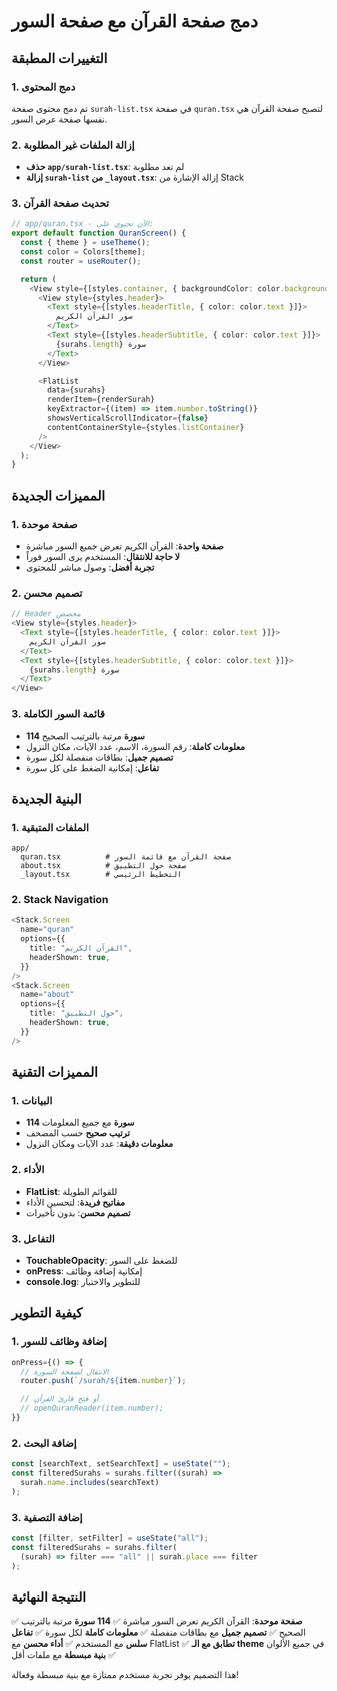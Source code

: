 # دمج صفحة القرآن مع صفحة السور

## التغييرات المطبقة

### 1. دمج المحتوى

تم دمج محتوى صفحة `surah-list.tsx` في صفحة `quran.tsx` لتصبح صفحة القرآن هي نفسها صفحة عرض السور.

### 2. إزالة الملفات غير المطلوبة

- **حذف `app/surah-list.tsx`**: لم تعد مطلوبة
- **إزالة `surah-list` من `_layout.tsx`**: إزالة الإشارة من Stack

### 3. تحديث صفحة القرآن

```typescript
// app/quran.tsx - الآن تحتوي على:
export default function QuranScreen() {
  const { theme } = useTheme();
  const color = Colors[theme];
  const router = useRouter();

  return (
    <View style={[styles.container, { backgroundColor: color.background }]}>
      <View style={styles.header}>
        <Text style={[styles.headerTitle, { color: color.text }]}>
          سور القرآن الكريم
        </Text>
        <Text style={[styles.headerSubtitle, { color: color.text }]}>
          {surahs.length} سورة
        </Text>
      </View>

      <FlatList
        data={surahs}
        renderItem={renderSurah}
        keyExtractor={(item) => item.number.toString()}
        showsVerticalScrollIndicator={false}
        contentContainerStyle={styles.listContainer}
      />
    </View>
  );
}
```

## المميزات الجديدة

### 1. صفحة موحدة

- **صفحة واحدة**: القرآن الكريم تعرض جميع السور مباشرة
- **لا حاجة للانتقال**: المستخدم يرى السور فوراً
- **تجربة أفضل**: وصول مباشر للمحتوى

### 2. تصميم محسن

```typescript
// Header مخصص
<View style={styles.header}>
  <Text style={[styles.headerTitle, { color: color.text }]}>
    سور القرآن الكريم
  </Text>
  <Text style={[styles.headerSubtitle, { color: color.text }]}>
    {surahs.length} سورة
  </Text>
</View>
```

### 3. قائمة السور الكاملة

- **114 سورة** مرتبة بالترتيب الصحيح
- **معلومات كاملة**: رقم السورة، الاسم، عدد الآيات، مكان النزول
- **تصميم جميل**: بطاقات منفصلة لكل سورة
- **تفاعل**: إمكانية الضغط على كل سورة

## البنية الجديدة

### 1. الملفات المتبقية

```
app/
  quran.tsx          # صفحة القرآن مع قائمة السور
  about.tsx          # صفحة حول التطبيق
  _layout.tsx        # التخطيط الرئيسي
```

### 2. Stack Navigation

```typescript
<Stack.Screen
  name="quran"
  options={{
    title: "القرآن الكريم",
    headerShown: true,
  }}
/>
<Stack.Screen
  name="about"
  options={{
    title: "حول التطبيق",
    headerShown: true,
  }}
/>
```

## المميزات التقنية

### 1. البيانات

- **114 سورة** مع جميع المعلومات
- **ترتيب صحيح** حسب المصحف
- **معلومات دقيقة**: عدد الآيات ومكان النزول

### 2. الأداء

- **FlatList**: للقوائم الطويلة
- **مفاتيح فريدة**: لتحسين الأداء
- **تصميم محسن**: بدون تأخيرات

### 3. التفاعل

- **TouchableOpacity**: للضغط على السور
- **onPress**: إمكانية إضافة وظائف
- **console.log**: للتطوير والاختبار

## كيفية التطوير

### 1. إضافة وظائف للسور

```typescript
onPress={() => {
  // الانتقال لصفحة السورة
  router.push(`/surah/${item.number}`);

  // أو فتح قارئ القرآن
  // openQuranReader(item.number);
}}
```

### 2. إضافة البحث

```typescript
const [searchText, setSearchText] = useState("");
const filteredSurahs = surahs.filter((surah) =>
  surah.name.includes(searchText)
);
```

### 3. إضافة التصفية

```typescript
const [filter, setFilter] = useState("all");
const filteredSurahs = surahs.filter(
  (surah) => filter === "all" || surah.place === filter
);
```

## النتيجة النهائية

✅ **صفحة موحدة**: القرآن الكريم تعرض السور مباشرة
✅ **114 سورة** مرتبة بالترتيب الصحيح
✅ **تصميم جميل** مع بطاقات منفصلة
✅ **معلومات كاملة** لكل سورة
✅ **تفاعل سلس** مع المستخدم
✅ **أداء محسن** مع FlatList
✅ **تطابق مع الـ theme** في جميع الألوان
✅ **بنية مبسطة** مع ملفات أقل

هذا التصميم يوفر تجربة مستخدم ممتازة مع بنية مبسطة وفعالة!
